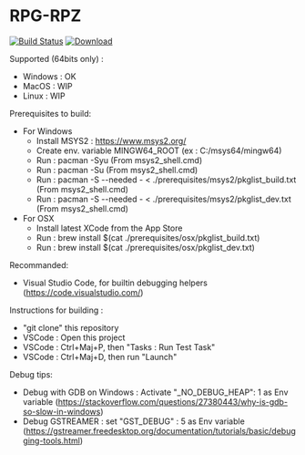 # RPG-RPZ
[![Build Status](http://server.to2x.ovh:8090/buildStatus/icon?job=rpgrpz%2Fmaster)](http://server.to2x.ovh:8090/job/rpgrpz/job/master/)
[![Download](https://api.bintray.com/packages/amphaal/rpgrpz/rpgrpz-win/images/download.svg) ](https://dl.bintray.com/amphaal/rpgrpz/)

Supported (64bits only) :
- Windows : OK
- MacOS : WIP
- Linux : WIP

Prerequisites to build:
- For Windows
    - Install MSYS2 : https://www.msys2.org/
    - Create env. variable MINGW64_ROOT (ex : C:/msys64/mingw64)
    - Run : pacman -Syu (From msys2_shell.cmd)
    - Run : pacman -Su (From msys2_shell.cmd)
    - Run : pacman -S --needed - < ./prerequisites/msys2/pkglist_build.txt (From msys2_shell.cmd)
    - Run : pacman -S --needed - < ./prerequisites/msys2/pkglist_dev.txt (From msys2_shell.cmd)
- For OSX
    - Install latest XCode from the App Store
    - Run : brew install $(cat ./prerequisites/osx/pkglist_build.txt)
    - Run : brew install $(cat ./prerequisites/osx/pkglist_dev.txt)

Recommanded:
- Visual Studio Code, for builtin debugging helpers (https://code.visualstudio.com/)

Instructions for building :
- "git clone" this repository
- VSCode : Open this project
- VSCode : Ctrl+Maj+P, then "Tasks : Run Test Task"
- VSCode : Ctrl+Maj+D, then run "Launch"

Debug tips:
- Debug with GDB on Windows : Activate "_NO_DEBUG_HEAP": 1 as Env variable (https://stackoverflow.com/questions/27380443/why-is-gdb-so-slow-in-windows)
- Debug GSTREAMER : set "GST_DEBUG" : 5 as Env variable (https://gstreamer.freedesktop.org/documentation/tutorials/basic/debugging-tools.html)
